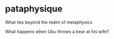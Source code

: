 # pataphysique
What lies beyond the realm of metaphysics

What happens when Ubu throws a bear at his wife?
